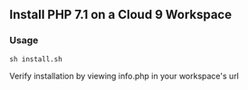 ## Install PHP 7.1 on a Cloud 9 Workspace

### Usage

```
sh install.sh
```

Verify installation by viewing info.php in your workspace's url
